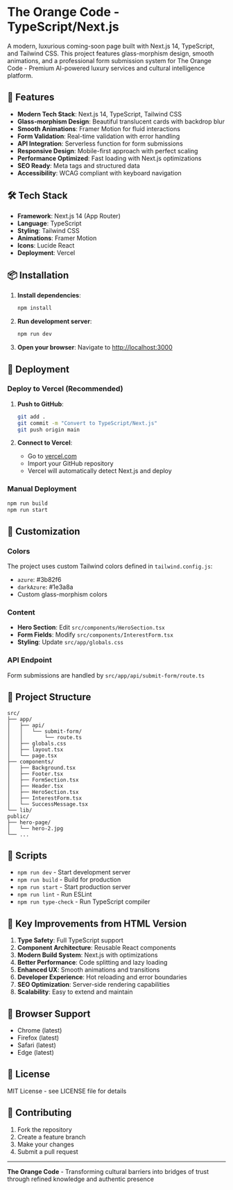 # The Orange Code - TypeScript/Next.js

A modern, luxurious coming-soon page built with Next.js 14, TypeScript, and Tailwind CSS. This project features glass-morphism design, smooth animations, and a professional form submission system for The Orange Code - Premium AI-powered luxury services and cultural intelligence platform.

## 🚀 Features

- **Modern Tech Stack**: Next.js 14, TypeScript, Tailwind CSS
- **Glass-morphism Design**: Beautiful translucent cards with backdrop blur
- **Smooth Animations**: Framer Motion for fluid interactions
- **Form Validation**: Real-time validation with error handling
- **API Integration**: Serverless function for form submissions
- **Responsive Design**: Mobile-first approach with perfect scaling
- **Performance Optimized**: Fast loading with Next.js optimizations
- **SEO Ready**: Meta tags and structured data
- **Accessibility**: WCAG compliant with keyboard navigation

## 🛠️ Tech Stack

- **Framework**: Next.js 14 (App Router)
- **Language**: TypeScript
- **Styling**: Tailwind CSS
- **Animations**: Framer Motion
- **Icons**: Lucide React
- **Deployment**: Vercel

## 📦 Installation

1. **Install dependencies**:
   ```bash
   npm install
   ```

2. **Run development server**:
   ```bash
   npm run dev
   ```

3. **Open your browser**:
   Navigate to [http://localhost:3000](http://localhost:3000)

## 🚀 Deployment

### Deploy to Vercel (Recommended)

1. **Push to GitHub**:
   ```bash
   git add .
   git commit -m "Convert to TypeScript/Next.js"
   git push origin main
   ```

2. **Connect to Vercel**:
   - Go to [vercel.com](https://vercel.com)
   - Import your GitHub repository
   - Vercel will automatically detect Next.js and deploy

### Manual Deployment

```bash
npm run build
npm run start
```

## 🎨 Customization

### Colors
The project uses custom Tailwind colors defined in `tailwind.config.js`:
- `azure`: #3b82f6
- `darkAzure`: #1e3a8a
- Custom glass-morphism colors

### Content
- **Hero Section**: Edit `src/components/HeroSection.tsx`
- **Form Fields**: Modify `src/components/InterestForm.tsx`
- **Styling**: Update `src/app/globals.css`

### API Endpoint
Form submissions are handled by `src/app/api/submit-form/route.ts`

## 📁 Project Structure

```
src/
├── app/
│   ├── api/
│   │   └── submit-form/
│   │       └── route.ts
│   ├── globals.css
│   ├── layout.tsx
│   └── page.tsx
├── components/
│   ├── Background.tsx
│   ├── Footer.tsx
│   ├── FormSection.tsx
│   ├── Header.tsx
│   ├── HeroSection.tsx
│   ├── InterestForm.tsx
│   └── SuccessMessage.tsx
└── lib/
public/
├── hero-page/
│   └── hero-2.jpg
└── ...
```

## 🔧 Scripts

- `npm run dev` - Start development server
- `npm run build` - Build for production
- `npm run start` - Start production server
- `npm run lint` - Run ESLint
- `npm run type-check` - Run TypeScript compiler

## 🌟 Key Improvements from HTML Version

1. **Type Safety**: Full TypeScript support
2. **Component Architecture**: Reusable React components
3. **Modern Build System**: Next.js with optimizations
4. **Better Performance**: Code splitting and lazy loading
5. **Enhanced UX**: Smooth animations and transitions
6. **Developer Experience**: Hot reloading and error boundaries
7. **SEO Optimization**: Server-side rendering capabilities
8. **Scalability**: Easy to extend and maintain

## 📱 Browser Support

- Chrome (latest)
- Firefox (latest)
- Safari (latest)
- Edge (latest)

## 📄 License

MIT License - see LICENSE file for details

## 🤝 Contributing

1. Fork the repository
2. Create a feature branch
3. Make your changes
4. Submit a pull request

---

**The Orange Code** - Transforming cultural barriers into bridges of trust through refined knowledge and authentic presence